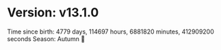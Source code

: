 # Version: v13.1.0
Time since birth: 4779 days, 114697 hours, 6881820 minutes, 412909200 seconds
Season: Autumn 🍁
